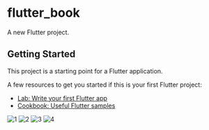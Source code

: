 # flutter_book

A new Flutter project.

## Getting Started

This project is a starting point for a Flutter application.

A few resources to get you started if this is your first Flutter project:

- [Lab: Write your first Flutter app](https://docs.flutter.dev/get-started/codelab)
- [Cookbook: Useful Flutter samples](https://docs.flutter.dev/cookbook)

![1](https://github.com/Thingkinging/FlutterBook/assets/103626928/3f89b6d4-59e6-4234-be11-ac9119dd6a0d)
![2](https://github.com/Thingkinging/FlutterBook/assets/103626928/cf4edc78-9510-4d83-9acd-a06c65e78f34)
![3](https://github.com/Thingkinging/FlutterBook/assets/103626928/81ac518d-9007-4324-8b1d-a4bdac85f492)
![4](https://github.com/Thingkinging/FlutterBook/assets/103626928/56381966-679d-4137-938e-db3f186e8b48)

